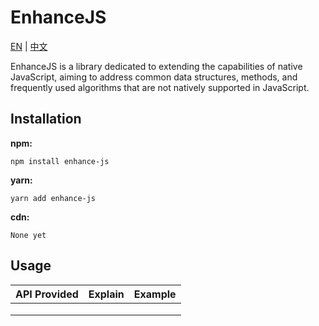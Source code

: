 # EnhanceJS

[EN](./README,md) | [中文](./README(zh).md)

EnhanceJS is a library dedicated to extending the capabilities of native JavaScript, aiming to address common data structures, methods, and frequently used algorithms that are not natively supported in JavaScript.

## Installation

**npm:**

```
npm install enhance-js
```

**yarn:**

```
yarn add enhance-js
```

**cdn:**

```
None yet
```

## Usage

| API Provided | Explain | Example |
| ------------ | ------- | ------- |
|              |         |         |
|              |         |         |
|              |         |         |

